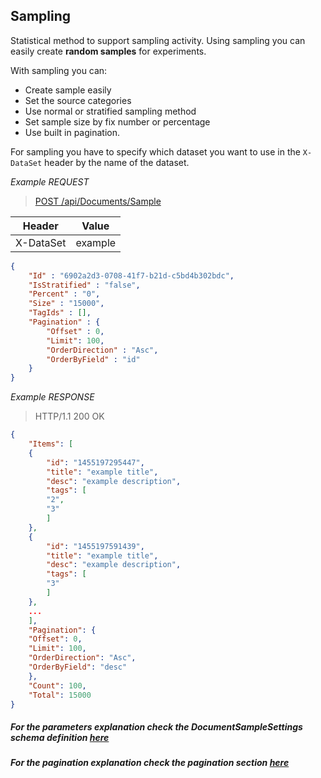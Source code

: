 ## Sampling
Statistical method to support sampling activity. Using sampling you can easily create **random samples** for experiments.

With sampling you can:
- Create sample easily
- Set the source categories
- Use normal or stratified sampling method
- Set sample size by fix number or percentage
- Use built in pagination.

For sampling you have to specify which dataset you want to use in the `X-DataSet` header by the name of the dataset.

*Example REQUEST*
> [POST /api/Documents/Sample](#operation--api-Documents-Sample-post)
>
Header   |Value
---------|---
X-DataSet|example
```JSON
{
    "Id" : "6902a2d3-0708-41f7-b21d-c5bd4b302bdc",
    "IsStratified" : "false",
    "Percent" : "0",
    "Size" : "15000",
    "TagIds" : [],
    "Pagination" : {
        "Offset" : 0,
        "Limit": 100,
        "OrderDirection" : "Asc",
        "OrderByField" : "id"
    }
}
```

*Example RESPONSE*
> HTTP/1.1 200 OK
```JSON
{
    "Items": [
    {
        "id": "1455197295447",
        "title": "example title",
        "desc": "example description",
        "tags": [
        "2",
        "3"
        ]
    },
    {
        "id": "1455197591439",
        "title": "example title",
        "desc": "example description",
        "tags": [
        "3"
        ]
    },
    ...
    ],
    "Pagination": {
    "Offset": 0,
    "Limit": 100,
    "OrderDirection": "Asc",
    "OrderByField": "desc"
    },
    "Count": 100,
    "Total": 15000
}
```

##### For the parameters explanation check the DocumentSampleSettings schema definition [here](#/definitions/DocumentSampleSettings)
##### For the pagination explanation check the pagination section [here](#pagination)